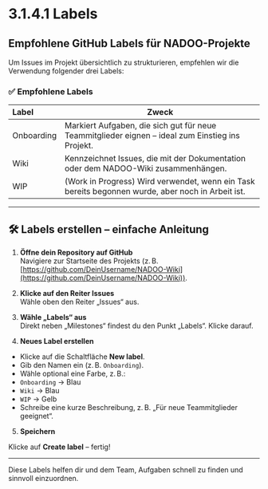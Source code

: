 # 3.1.4.1 Labels

## Empfohlene GitHub Labels für NADOO-Projekte

Um Issues im Projekt übersichtlich zu strukturieren, empfehlen wir die Verwendung folgender drei Labels:

### ✅ Empfohlene Labels

| Label | Zweck |
| :--- | ---|
| Onboarding | Markiert Aufgaben, die sich gut für neue Teammitglieder eignen – ideal zum Einstieg ins Projekt. |
| Wiki | Kennzeichnet Issues, die mit der Dokumentation oder dem NADOO-Wiki zusammenhängen. |
| WIP | (Work in Progress) Wird verwendet, wenn ein Task bereits begonnen wurde, aber noch in Arbeit ist. |

---

## 🛠️ Labels erstellen – einfache Anleitung

1. **Öffne dein Repository auf GitHub**  
Navigiere zur Startseite des Projekts (z. B. [https://github.com/DeinUsername/NADOO-Wiki](https://github.com/DeinUsername/NADOO-Wiki)).

2. **Klicke auf den Reiter Issues**  
Wähle oben den Reiter „Issues“ aus.

3. **Wähle „Labels“ aus**  
Direkt neben „Milestones“ findest du den Punkt „Labels“. Klicke darauf.

4. **Neues Label erstellen**  

- Klicke auf die Schaltfläche **New label**.  
- Gib den Namen ein (z. B. `Onboarding`).  
- Wähle optional eine Farbe, z. B.:  
- `Onboarding` → Blau  
- `Wiki` → Blau  
- `WIP` → Gelb  
- Schreibe eine kurze Beschreibung, z. B. „Für neue Teammitglieder geeignet“.

5. **Speichern**  

Klicke auf **Create label** – fertig!

---

Diese Labels helfen dir und dem Team, Aufgaben schnell zu finden und sinnvoll einzuordnen.

